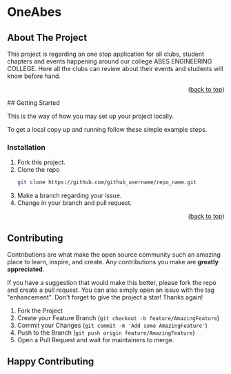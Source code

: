 # OneAbes
<!-- Improved compatibility of back to top link: See: https://github.com/othneildrew/Best-README-Template/pull/73 -->
<a name="readme-top"></a>
<!-- ABOUT THE PROJECT -->
## About The Project
This project is regarding an one stop application for all clubs, student chapters and events happening around our college ABES ENGINEERING COLLEGE.
Here all the clubs can review about their events and students will know before hand.
<p align="right">(<a href="#readme-top">back to top</a>)</p>
<!-- GETTING STARTED -->
## Getting Started

This is the way of how you may set up your project locally.

To get a local copy up and running follow these simple example steps.


### Installation

1. Fork this project.
2. Clone the repo
   ```sh
   git clone https://github.com/github_username/repo_name.git
   ```
3. Make a branch regarding your issue.
4. Change in your branch and pull request.

<p align="right">(<a href="#readme-top">back to top</a>)</p>

<!-- CONTRIBUTING -->
## Contributing

Contributions are what make the open source community such an amazing place to learn, inspire, and create. Any contributions you make are **greatly appreciated**.

If you have a suggestion that would make this better, please fork the repo and create a pull request. You can also simply open an issue with the tag "enhancement".
Don't forget to give the project a star! Thanks again!

1. Fork the Project
2. Create your Feature Branch (`git checkout -b feature/AmazingFeature`)
3. Commit your Changes (`git commit -m 'Add some AmazingFeature'`)
4. Push to the Branch (`git push origin feature/AmazingFeature`)
5. Open a Pull Request and wait for maintainers to merge.

## Happy Contributing
